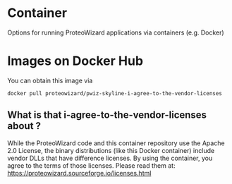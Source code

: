 # Container
Options for running ProteoWizard applications via containers (e.g. Docker)

# Images on Docker Hub

You can obtain this image via 
```
docker pull proteowizard/pwiz-skyline-i-agree-to-the-vendor-licenses
```

## What is that i-agree-to-the-vendor-licenses about ?
While the ProteoWizard code and this container repository use the Apache 2.0 License, the binary distributions (like this Docker container) include vendor DLLs that have difference licenses. By using the container, you agree to the terms of those licenses. Please read them at:
https://proteowizard.sourceforge.io/licenses.html


